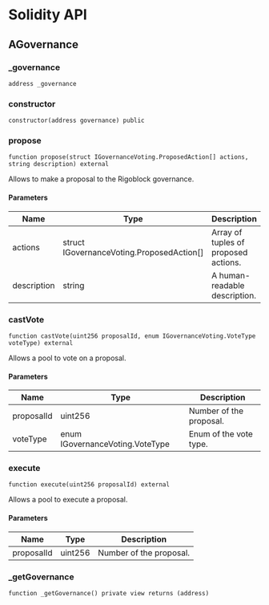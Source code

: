 # Solidity API

## AGovernance

### \_governance

```solidity
address _governance
```

### constructor

```solidity
constructor(address governance) public
```

### propose

```solidity
function propose(struct IGovernanceVoting.ProposedAction[] actions, string description) external
```

Allows to make a proposal to the Rigoblock governance.

#### Parameters

| Name        | Type                                       | Description                          |
| ----------- | ------------------------------------------ | ------------------------------------ |
| actions     | struct IGovernanceVoting.ProposedAction\[] | Array of tuples of proposed actions. |
| description | string                                     | A human-readable description.        |

### castVote

```solidity
function castVote(uint256 proposalId, enum IGovernanceVoting.VoteType voteType) external
```

Allows a pool to vote on a proposal.

#### Parameters

| Name       | Type                            | Description             |
| ---------- | ------------------------------- | ----------------------- |
| proposalId | uint256                         | Number of the proposal. |
| voteType   | enum IGovernanceVoting.VoteType | Enum of the vote type.  |

### execute

```solidity
function execute(uint256 proposalId) external
```

Allows a pool to execute a proposal.

#### Parameters

| Name       | Type    | Description             |
| ---------- | ------- | ----------------------- |
| proposalId | uint256 | Number of the proposal. |

### \_getGovernance

```solidity
function _getGovernance() private view returns (address)
```
